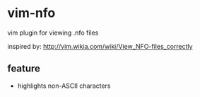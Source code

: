 # vim-nfo

vim plugin for viewing .nfo files

inspired by: <http://vim.wikia.com/wiki/View_NFO-files_correctly>

## feature

*   highlights non-ASCII characters
